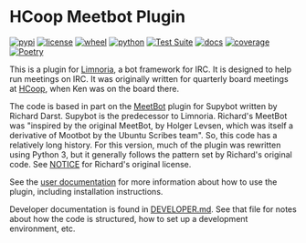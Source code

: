 # HCoop Meetbot Plugin

[![pypi](https://img.shields.io/pypi/v/hcoop-meetbot.svg)](https://pypi.org/project/hcoop-meetbot/)
[![license](https://img.shields.io/pypi/l/hcoop-meetbot.svg)](https://github.com/pronovic/hcoop-meetbot/blob/main/LICENSE)
[![wheel](https://img.shields.io/pypi/wheel/hcoop-meetbot.svg)](https://pypi.org/project/hcoop-meetbot/)
[![python](https://img.shields.io/pypi/pyversions/hcoop-meetbot.svg)](https://pypi.org/project/hcoop-meetbot/)
[![Test Suite](https://github.com/pronovic/hcoop-meetbot/workflows/Test%20Suite/badge.svg)](https://github.com/pronovic/hcoop-meetbot/actions?query=workflow%3A%22Test+Suite%22)
[![docs](https://readthedocs.org/projects/hcoop-meetbot/badge/?version=stable&style=flat)](https://hcoop-meetbot.readthedocs.io/en/stable/)
[![coverage](https://coveralls.io/repos/github/pronovic/hcoop-meetbot/badge.svg?branch=main)](https://coveralls.io/github/pronovic/hcoop-meetbot?branch=main)
[![Poetry](https://img.shields.io/endpoint?url=https://python-poetry.org/badge/v0.json)](https://python-poetry.org/)

This is a plugin for [Limnoria](https://github.com/ProgVal/Limnoria), a bot framework for IRC.  It is designed to help run meetings on IRC.  It was originally written for quarterly board meetings at [HCoop](https://hcoop.net), when Ken was on the board there.

The code is based in part on the [MeetBot](https://github.com/rkdarst/MeetBot/) plugin for Supybot written by Richard Darst. Supybot is the predecessor to Limnoria.  Richard's MeetBot was "inspired by the original MeetBot, by Holger Levsen, which was itself a derivative of Mootbot by the Ubuntu Scribes team".  So, this code has a relatively long history.  For this version, much of the plugin was rewritten using Python 3, but it generally follows the pattern set by Richard's original code.  See [NOTICE](NOTICE) for Richard's original license.

See the [user documentation](https://hcoop-meetbot.readthedocs.io/en/stable/) for more information about how to use the plugin, including installation instructions.

Developer documentation is found in [DEVELOPER.md](DEVELOPER.md).  See that file for notes about how the code is structured, how to set up a development environment, etc.
